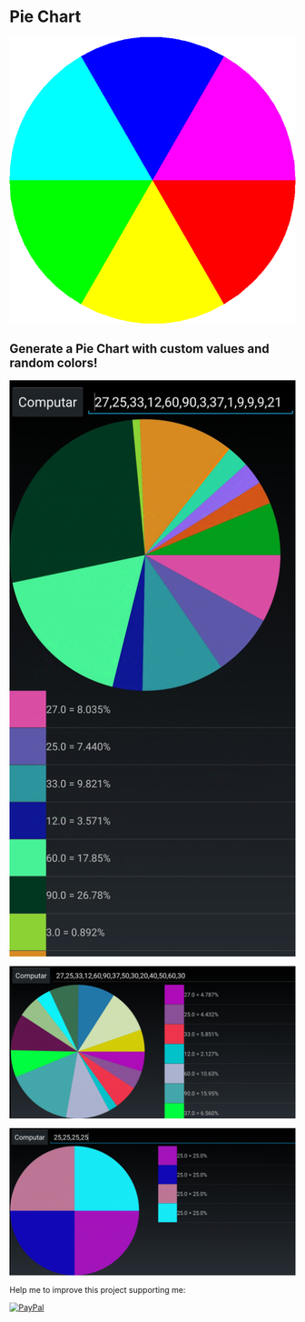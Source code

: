 # Pie Chart
![Pie Char or Pizza Icon](https://raw.githubusercontent.com/GaMaDeCa/Projetos_Inacabados/refs/heads/main/Pie%20Chart/res/drawable/pizza_icon.png)

## Generate a Pie Chart with custom values and random colors!

![Vertical Orientation](https://raw.githubusercontent.com/GaMaDeCa/Projetos_Inacabados/refs/heads/main/Pie%20Chart/.Screenshots/Screenshot1.jpg)

![Landscape Layout](https://raw.githubusercontent.com/GaMaDeCa/Projetos_Inacabados/refs/heads/main/Pie%20Chart/.Screenshots/Screenshot2.jpg)

![4/4](https://raw.githubusercontent.com/GaMaDeCa/Projetos_Inacabados/refs/heads/main/Pie%20Chart/.Screenshots/Screenshot3.jpg)


Help me to improve this project supporting me:

[![PayPal](https://www.paypalobjects.com/en_US/i/btn/btn_donateCC_LG.gif)](https://www.paypal.com/donate/?business=GCFH3VL3RN5YJ&no_recurring=0&item_name=Help+me+finish+my+programming+projects+to+get+a+job%2C+I+don%27t+have+computer+yet+but+I+still+can+make+some+projects+with+my+phone&currency_code=BRL)
